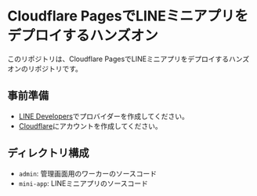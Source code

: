 # Cloudflare PagesでLINEミニアプリをデプロイするハンズオン
このリポジトリは、Cloudflare PagesでLINEミニアプリをデプロイするハンズオンのリポジトリです。

## 事前準備
- [LINE Developers](https://developers.line.biz/ja/)でプロバイダーを作成してください。
- [Cloudflare](https://www.cloudflare.com/)にアカウントを作成してください。

## ディレクトリ構成

- `admin`: 管理画面用のワーカーのソースコード
- `mini-app`: LINEミニアプリのソースコード
